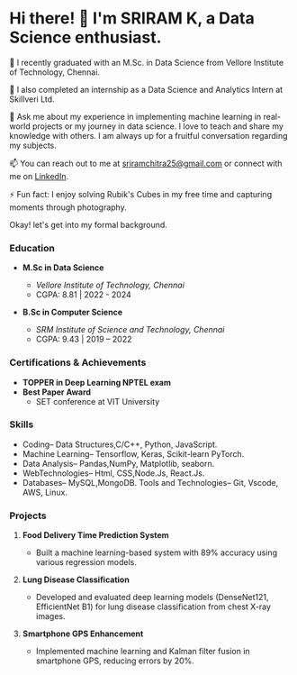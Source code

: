 # Hi there! 👋 I'm SRIRAM K, a Data Science enthusiast.

🌱 I recently graduated with an M.Sc. in Data Science from Vellore Institute of Technology, Chennai.

🔭 I also completed an internship as a Data Science and Analytics Intern at Skillveri Ltd.


💬 Ask me about my experience in implementing machine learning in real-world projects or my journey in data science. I love to teach and share my knowledge with others. I am always up for a fruitful conversation regarding my subjects.

📫 You can reach out to me at [sriramchitra25@gmail.com](mailto:sriramchitra25@gmail.com) or connect with me on [LinkedIn](https://www.linkedin.com/in/sriram01/).


⚡ Fun fact: I enjoy solving Rubik's Cubes in my free time and capturing moments through photography.

Okay! let's get into my formal background.

### Education
- **M.Sc in Data Science**
  - *Vellore Institute of Technology, Chennai*
  - CGPA: 8.81 | 2022 - 2024

- **B.Sc in Computer Science**
  - *SRM Institute of Science and Technology, Chennai*
  - CGPA: 9.43 | 2019 – 2022

### Certifications & Achievements
- **TOPPER in Deep Learning NPTEL exam**
- **Best Paper Award**
  - SET conference at VIT University

### Skills
- Coding– Data Structures,C/C++,
 Python, JavaScript.
- Machine Learning– Tensorflow, Keras,
 Scikit-learn PyTorch.
- Data Analysis– Pandas,NumPy,
 Matplotlib, seaborn.
- WebTechnologies– Html, CSS,Node.Js,
 React.Js.
- Databases– MySQL,MongoDB.
 Tools and Technologies– Git, Vscode, AWS, Linux.

### Projects
1. **Food Delivery Time Prediction System**
   - Built a machine learning-based system with 89% accuracy using various regression models.

2. **Lung Disease Classification**
   - Developed and evaluated deep learning models (DenseNet121, EfficientNet B1) for lung disease classification from chest X-ray images.

3. **Smartphone GPS Enhancement**
   - Implemented machine learning and Kalman filter fusion in smartphone GPS, reducing errors by 20%.
